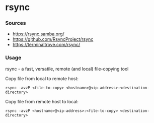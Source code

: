 # rsync

### Sources

- https://rsync.samba.org/
- https://github.com/RsyncProject/rsync
- https://terminaltrove.com/rsync/

### Usage

rsync - a fast, versatile, remote (and local) file-copying tool

Copy file from local to remote host:
```shell
rsync -avzP <file-to-copy> <hostname>@<ip-address>:<destination-directory>
```

Copy file from remote host to local:
```shell
rsync -avzP <hostname>@<ip-address>:<file-to-copy> <destination-directory>
```
